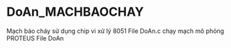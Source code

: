 # DoAn_MACHBAOCHAY
Mạch báo cháy sử dụng chip vi xử lý 8051
File DoAn.c chạy mạch mô phỏng PROTEUS
File DoAn
